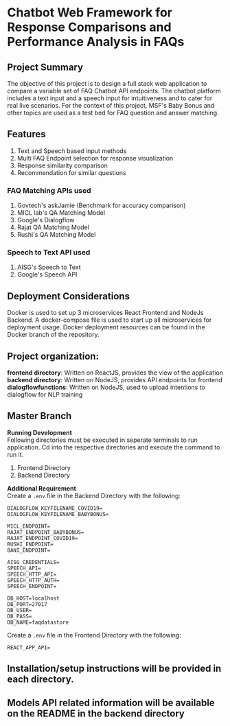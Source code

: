 # Chatbot Web Framework for Response Comparisons and Performance Analysis in FAQs

## Project Summary

The objective of this project is to design a full stack web application to compare a variable set of FAQ Chatbot API endpoints. The chatbot platform includes a text input and a speech input for intuitiveness and to cater for real live scenarios. For the context of this project, MSF's Baby Bonus and other topics are used as a test bed for FAQ question and answer matching.<br/>

## Features

1. Text and Speech based input methods<br/>
2. Multi FAQ Endpoint selection for response visualization<br/>
3. Response similarity comparison<br/>
4. Recommendation for similar questions<br/>

### FAQ Matching APIs used

1. Govtech's askJamie (Benchmark for accuracy comparison)<br/>
2. MICL lab's QA Matching Model<br/>
3. Google's Dialogflow<br/>
4. Rajat QA Matching Model<br/>
5. Rushi's QA Matching Model<br/>

### Speech to Text API used

1. AISG's Speech to Text<br/>
2. Google's Speech API<br/>

## Deployment Considerations

Docker is used to set up 3 microservices React Frontend and NodeJs Backend. A docker-compose file is used to start up all microservices for deployment usage. Docker deployment resources can be found in the Docker branch of the repository.

## Project organization:

**frontend directory**: Written on ReactJS, provides the view of the application<br/>
**backend directory**: Written on NodeJS, provides API endpoints for frontend<br/>
**dialogflowfunctions**: Written on NodeJS, used to upload intentions to dialogflow for NLP training<br/>

## Master Branch

**Running Development**<br/>
Following directories must be executed in seperate terminals to run application.
Cd into the respective directories and execute the command to run it.

1. Frontend Directory<br/>
2. Backend Directory<br/>

**Additional Requirement**<br/>
Create a `.env` file in the Backend Directory with the following:<br/>

```
DIALOGFLOW_KEYFILENAME_COVID19=
DIALOGFLOW_KEYFILENAME_BABYBONUS=

MICL_ENDPOINT=
RAJAT_ENDPOINT_BABYBONUS=
RAJAT_ENDPOINT_COVID19=
RUSHI_ENDPOINT=
BANI_ENDPOINT=

AISG_CREDENTIALS=
SPEECH_API=
SPEECH_HTTP_API=
SPEECH_HTTP_AUTH=
SPEECH_ENDPOINT=

DB_HOST=localhost
DB_PORT=27017
DB_USER=
DB_PASS=
DB_NAME=faqdatastore
```

Create a `.env` file in the Frontend Directory with the following:<br/>

```
REACT_APP_API=
```

## Installation/setup instructions will be provided in each directory.

## Models API related information will be available on the README in the backend directory
